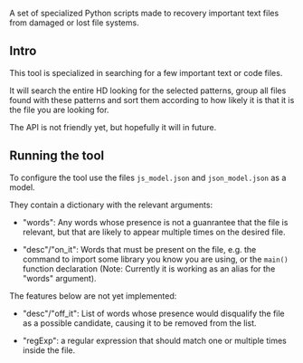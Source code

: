 A set of specialized Python scripts made to recovery important text files from damaged or lost file systems.

## Intro

This tool is specialized in searching for a few important text or code files.

It will search the entire HD looking for the selected patterns,
group all files found with these patterns and sort them according to how likely
it is that it is the file you are looking for.

The API is not friendly yet, but hopefully it will in future.

## Running the tool

To configure the tool use the files `js_model.json` and `json_model.json` as a model.

They contain a dictionary with the relevant arguments:

- "words": Any words whose presence is not a guanrantee that the file is relevant, but that are likely to appear multiple times on the desired file.

- "desc"/"on_it": Words that must be present on the file, e.g. the command to import some library you know you are using, or the `main()` function declaration (Note: Currently it is working as an alias for the "words" argument).

The features below are not yet implemented:

- "desc"/"off_it": List of words whose presence would disqualify the file as a possible candidate, causing it to be removed from the list.

- "regExp": a regular expression that should match one or multiple times inside the file.

